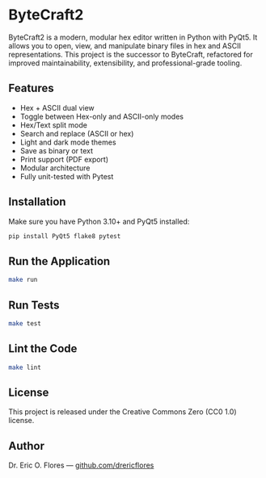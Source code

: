 # ByteCraft2

ByteCraft2 is a modern, modular hex editor written in Python with PyQt5. It allows you to open, view, and manipulate binary files in hex and ASCII representations. This project is the successor to ByteCraft, refactored for improved maintainability, extensibility, and professional-grade tooling.

## Features
- Hex + ASCII dual view
- Toggle between Hex-only and ASCII-only modes
- Hex/Text split mode
- Search and replace (ASCII or hex)
- Light and dark mode themes
- Save as binary or text
- Print support (PDF export)
- Modular architecture
- Fully unit-tested with Pytest

## Installation
Make sure you have Python 3.10+ and PyQt5 installed:
```bash
pip install PyQt5 flake8 pytest
```

## Run the Application
```bash
make run
```

## Run Tests
```bash
make test
```

## Lint the Code
```bash
make lint
```

## License
This project is released under the Creative Commons Zero (CC0 1.0) license.

## Author
Dr. Eric O. Flores — [github.com/drericflores](https://github.com/drericflores)
